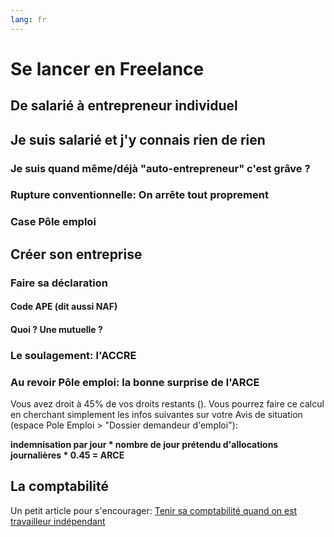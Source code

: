 ```yaml
---
lang: fr
---
```


# Se lancer en Freelance
## De salarié à entrepreneur individuel



## Je suis salarié et j'y connais rien de rien

### Je suis quand même/déjà "auto-entrepreneur" c'est grâve ?

### Rupture conventionnelle: On arrête tout proprement

### Case Pôle emploi



## Créer son entreprise

### Faire sa déclaration

#### Code APE (dit aussi NAF)

#### Quoi ? Une mutuelle ?

### Le soulagement: l'ACCRE


### Au revoir Pôle emploi: la bonne surprise de l'ARCE

Vous avez droit à 45% de vos droits restants ().
Vous pourrez faire ce calcul en cherchant simplement les infos suivantes sur votre Avis de situation (espace Pole Emploi > "Dossier demandeur d'emploi"):

**indemnisation par jour * nombre de jour prétendu d'allocations journalières * 0.45 = ARCE**



## La comptabilité

Un petit article pour s'encourager: [Tenir sa comptabilité quand on est travailleur indépendant](http://suite101.fr/article/tenir-sa-comptabilite-quand-on-est-travailleur-independant-a27918)